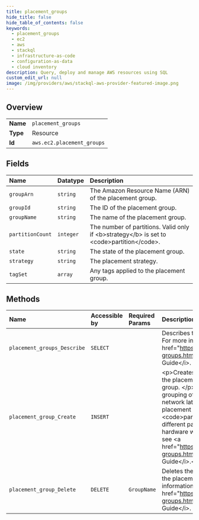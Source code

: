 ```yaml
---
title: placement_groups
hide_title: false
hide_table_of_contents: false
keywords:
  - placement_groups
  - ec2
  - aws    
  - stackql
  - infrastructure-as-code
  - configuration-as-data
  - cloud inventory
description: Query, deploy and manage AWS resources using SQL
custom_edit_url: null
image: /img/providers/aws/stackql-aws-provider-featured-image.png
---
```

  
    

## Overview
<table><tbody>
<tr><td><b>Name</b></td><td><code>placement_groups</code></td></tr>
<tr><td><b>Type</b></td><td>Resource</td></tr>
<tr><td><b>Id</b></td><td><code>aws.ec2.placement_groups</code></td></tr>
</tbody></table>

## Fields
| Name | Datatype | Description |
|:-----|:---------|:------------|
| `groupArn` | `string` | The Amazon Resource Name (ARN) of the placement group. |
| `groupId` | `string` | The ID of the placement group. |
| `groupName` | `string` | The name of the placement group. |
| `partitionCount` | `integer` | The number of partitions. Valid only if &lt;b&gt;strategy&lt;/b&gt; is set to &lt;code&gt;partition&lt;/code&gt;. |
| `state` | `string` | The state of the placement group. |
| `strategy` | `string` | The placement strategy. |
| `tagSet` | `array` | Any tags applied to the placement group. |
## Methods
| Name | Accessible by | Required Params | Description |
|:-----|:--------------|:----------------|:------------|
| `placement_groups_Describe` | `SELECT` |  | Describes the specified placement groups or all of your placement groups. For more information, see &lt;a href="https://docs.aws.amazon.com/AWSEC2/latest/UserGuide/placement-groups.html"&gt;Placement groups&lt;/a&gt; in the &lt;i&gt;Amazon EC2 User Guide&lt;/i&gt;. |
| `placement_group_Create` | `INSERT` |  | &lt;p&gt;Creates a placement group in which to launch instances. The strategy of the placement group determines how the instances are organized within the group. &lt;/p&gt; &lt;p&gt;A &lt;code&gt;cluster&lt;/code&gt; placement group is a logical grouping of instances within a single Availability Zone that benefit from low network latency, high network throughput. A &lt;code&gt;spread&lt;/code&gt; placement group places instances on distinct hardware. A &lt;code&gt;partition&lt;/code&gt; placement group places groups of instances in different partitions, where instances in one partition do not share the same hardware with instances in another partition.&lt;/p&gt; &lt;p&gt;For more information, see &lt;a href="https://docs.aws.amazon.com/AWSEC2/latest/UserGuide/placement-groups.html"&gt;Placement groups&lt;/a&gt; in the &lt;i&gt;Amazon EC2 User Guide&lt;/i&gt;.&lt;/p&gt; |
| `placement_group_Delete` | `DELETE` | `GroupName` | Deletes the specified placement group. You must terminate all instances in the placement group before you can delete the placement group. For more information, see &lt;a href="https://docs.aws.amazon.com/AWSEC2/latest/UserGuide/placement-groups.html"&gt;Placement groups&lt;/a&gt; in the &lt;i&gt;Amazon EC2 User Guide&lt;/i&gt;. |
